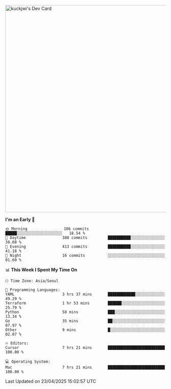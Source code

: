 <a href="https://app.daily.dev/kuckhwancho"><img src="https://api.daily.dev/devcards/v2/efef39c8028947428b3c0b486b9cd9b6.png?r=iz2&type=wide" width="652" alt="kuckjwi's Dev Card"/></a>

<!--START_SECTION:waka-->
**I'm an Early 🐤** 

```text
🌞 Morning                186 commits         █████░░░░░░░░░░░░░░░░░░░░   18.54 % 
🌆 Daytime                388 commits         ██████████░░░░░░░░░░░░░░░   38.68 % 
🌃 Evening                413 commits         ██████████░░░░░░░░░░░░░░░   41.18 % 
🌙 Night                  16 commits          ░░░░░░░░░░░░░░░░░░░░░░░░░   01.60 % 
```


📊 **This Week I Spent My Time On** 

```text
🕑︎ Time Zone: Asia/Seoul

💬 Programming Languages: 
YAML                     3 hrs 37 mins       ████████████░░░░░░░░░░░░░   49.29 % 
Terraform                1 hr 53 mins        ██████░░░░░░░░░░░░░░░░░░░   25.79 % 
Python                   58 mins             ███░░░░░░░░░░░░░░░░░░░░░░   13.34 % 
Go                       35 mins             ██░░░░░░░░░░░░░░░░░░░░░░░   07.97 % 
Other                    9 mins              █░░░░░░░░░░░░░░░░░░░░░░░░   02.07 % 

🔥 Editors: 
Cursor                   7 hrs 21 mins       █████████████████████████   100.00 % 

💻 Operating System: 
Mac                      7 hrs 21 mins       █████████████████████████   100.00 % 
```


 Last Updated on 23/04/2025 15:02:57 UTC
<!--END_SECTION:waka-->
